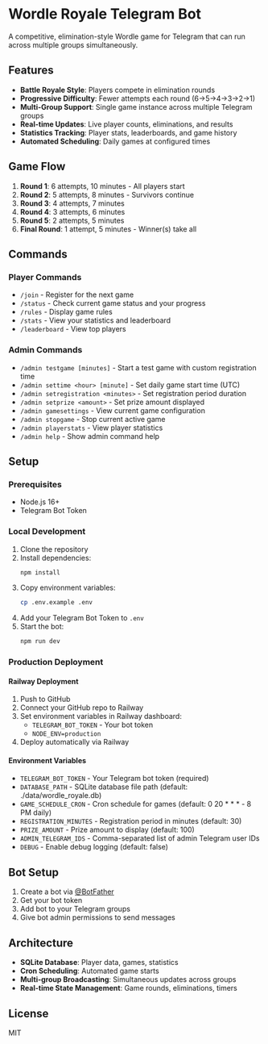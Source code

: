 # Wordle Royale Telegram Bot

A competitive, elimination-style Wordle game for Telegram that can run across multiple groups simultaneously.

## Features

- **Battle Royale Style**: Players compete in elimination rounds
- **Progressive Difficulty**: Fewer attempts each round (6→5→4→3→2→1)  
- **Multi-Group Support**: Single game instance across multiple Telegram groups
- **Real-time Updates**: Live player counts, eliminations, and results
- **Statistics Tracking**: Player stats, leaderboards, and game history
- **Automated Scheduling**: Daily games at configured times

## Game Flow

1. **Round 1**: 6 attempts, 10 minutes - All players start
2. **Round 2**: 5 attempts, 8 minutes - Survivors continue  
3. **Round 3**: 4 attempts, 7 minutes
4. **Round 4**: 3 attempts, 6 minutes
5. **Round 5**: 2 attempts, 5 minutes
6. **Final Round**: 1 attempt, 5 minutes - Winner(s) take all

## Commands

### Player Commands
- `/join` - Register for the next game
- `/status` - Check current game status and your progress
- `/rules` - Display game rules
- `/stats` - View your statistics and leaderboard
- `/leaderboard` - View top players

### Admin Commands
- `/admin testgame [minutes]` - Start a test game with custom registration time
- `/admin settime <hour> [minute]` - Set daily game start time (UTC)
- `/admin setregistration <minutes>` - Set registration period duration
- `/admin setprize <amount>` - Set prize amount displayed
- `/admin gamesettings` - View current game configuration
- `/admin stopgame` - Stop current active game
- `/admin playerstats` - View player statistics
- `/admin help` - Show admin command help

## Setup

### Prerequisites
- Node.js 16+
- Telegram Bot Token

### Local Development

1. Clone the repository
2. Install dependencies:
   ```bash
   npm install
   ```
3. Copy environment variables:
   ```bash
   cp .env.example .env
   ```
4. Add your Telegram Bot Token to `.env`
5. Start the bot:
   ```bash
   npm run dev
   ```

### Production Deployment

#### Railway Deployment

1. Push to GitHub
2. Connect your GitHub repo to Railway
3. Set environment variables in Railway dashboard:
   - `TELEGRAM_BOT_TOKEN` - Your bot token
   - `NODE_ENV=production`
4. Deploy automatically via Railway

#### Environment Variables

- `TELEGRAM_BOT_TOKEN` - Your Telegram bot token (required)
- `DATABASE_PATH` - SQLite database file path (default: ./data/wordle_royale.db)
- `GAME_SCHEDULE_CRON` - Cron schedule for games (default: 0 20 * * * - 8 PM daily)
- `REGISTRATION_MINUTES` - Registration period in minutes (default: 30)
- `PRIZE_AMOUNT` - Prize amount to display (default: 100)
- `ADMIN_TELEGRAM_IDS` - Comma-separated list of admin Telegram user IDs
- `DEBUG` - Enable debug logging (default: false)

## Bot Setup

1. Create a bot via [@BotFather](https://t.me/botfather)
2. Get your bot token
3. Add bot to your Telegram groups
4. Give bot admin permissions to send messages

## Architecture

- **SQLite Database**: Player data, games, statistics
- **Cron Scheduling**: Automated game starts
- **Multi-group Broadcasting**: Simultaneous updates across groups
- **Real-time State Management**: Game rounds, eliminations, timers

## License

MIT